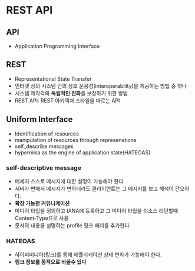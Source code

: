 # REST API

## API
- Application Programming Interface

## REST
- Representational State Transfer
- 인터넷 상의 시스템 간의 상호 운용성(interoperability)을 제공하는 방법 중 하나
- 시스템 제각각의 **독립적인 진화**를 보장하기 위한 방법
- REST API: REST 아키텍쳐 스타일을 따르는 API

## Uniform Interface
- Identification of resources
- manipulation of resources through represenations
- self_describe messages
- hypermisa as the engine of application state(HATEOAS)

### self-descriptive message
- 메세지 스스로 메시지에 대한 설명이 가능해야 한다.
- 서버가 변해서 메시지가 변하더라도 클라이언트는 그 메시지를 보고 해석이 간으하다.
- **확장 가능한 커뮤니케이션**
- 미디어 타입을 정의하고 IANA에 등록하고 그 미디어 타입을 리소스 리턴할때 Content-Type으로 사용
- 문서의 내용을 설명하는 profile 링크 헤더를 추가한다.

### HATEOAS
- 하이퍼미디어(링크)를 통해 애플리케이션 상태 변화가 가능해야 한다.
- **링크 정보를 동적으로 바꿀수 있다**

